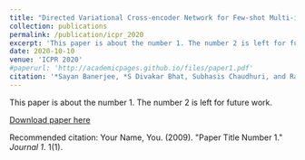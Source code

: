 ```yaml
---
title: "Directed Variational Cross-encoder Network for Few-shot Multi-image Co-segmentation"
collection: publications
permalink: /publication/icpr_2020
excerpt: 'This paper is about the number 1. The number 2 is left for future work.'
date: 2020-10-10
venue: 'ICPR 2020'
#paperurl: 'http://academicpages.github.io/files/paper1.pdf'
citation: '*Sayan Banerjee, *S Divakar Bhat, Subhasis Chaudhuri, and Rajbabu Velmurugan. &quot;Directed Variational Cross-encoder Network for Few-shot Multi-image Co-segmentation.&quot; <i>ICPR 2020 </i>.' \* denotes equal contribution
---
```

This paper is about the number 1. The number 2 is left for future work.

[Download paper here](http://academicpages.github.io/files/paper1.pdf)

Recommended citation: Your Name, You. (2009). "Paper Title Number 1." <i>Journal 1</i>. 1(1).
